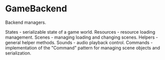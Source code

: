 # GameBackend

Backend managers.

States - serializable state of a game world.
Resources - resource loading management.
Scenes - managing loading and changing scenes.
Helpers - general helper methods.
Sounds - audio playback control.
Commands - implementation of the "Command" pattern for managing scene objects and serialization.
